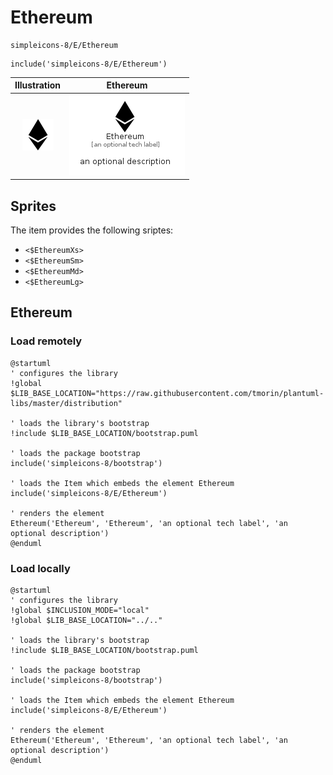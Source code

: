 # Ethereum


```text
simpleicons-8/E/Ethereum
```

```text
include('simpleicons-8/E/Ethereum')
```



| Illustration | Ethereum |
| :---: | :---: |
| ![illustration for Illustration](../../simpleicons-8/E/Ethereum.png) | ![illustration for Ethereum](../../simpleicons-8/E/Ethereum.Local.png) |



## Sprites
The item provides the following sriptes:

- `<$EthereumXs>`
- `<$EthereumSm>`
- `<$EthereumMd>`
- `<$EthereumLg>`





## Ethereum

### Load remotely
```plantuml
@startuml
' configures the library
!global $LIB_BASE_LOCATION="https://raw.githubusercontent.com/tmorin/plantuml-libs/master/distribution"

' loads the library's bootstrap
!include $LIB_BASE_LOCATION/bootstrap.puml

' loads the package bootstrap
include('simpleicons-8/bootstrap')

' loads the Item which embeds the element Ethereum
include('simpleicons-8/E/Ethereum')

' renders the element
Ethereum('Ethereum', 'Ethereum', 'an optional tech label', 'an optional description')
@enduml
```

### Load locally
```plantuml
@startuml
' configures the library
!global $INCLUSION_MODE="local"
!global $LIB_BASE_LOCATION="../.."

' loads the library's bootstrap
!include $LIB_BASE_LOCATION/bootstrap.puml

' loads the package bootstrap
include('simpleicons-8/bootstrap')

' loads the Item which embeds the element Ethereum
include('simpleicons-8/E/Ethereum')

' renders the element
Ethereum('Ethereum', 'Ethereum', 'an optional tech label', 'an optional description')
@enduml
```

